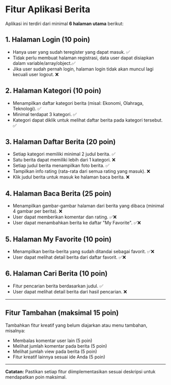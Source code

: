# Fitur Aplikasi Berita

Aplikasi ini terdiri dari minimal **6 halaman utama** berikut:

## 1. Halaman Login (10 poin)
- Hanya user yang sudah teregister yang dapat masuk. ✅
- Tidak perlu membuat halaman registrasi, data user dapat disiapkan dalam variable/array/object.✅
- Jika user sudah pernah login, halaman login tidak akan muncul lagi kecuali user logout. ❌

## 2. Halaman Kategori (10 poin)
- Menampilkan daftar kategori berita (misal: Ekonomi, Olahraga, Teknologi). ✅
- Minimal terdapat 3 kategori. ✅
- Kategori dapat diklik untuk melihat daftar berita pada kategori tersebut. ✅

## 3. Halaman Daftar Berita (20 poin)
- Setiap kategori memiliki minimal 2 judul berita. ✅
- Satu berita dapat memiliki lebih dari 1 kategori. ❌
- Setiap judul berita menampilkan foto berita. ✅
- Tampilkan info rating (rata-rata dari semua rating yang masuk). ❌
- Klik judul berita untuk masuk ke halaman baca berita. ❌

## 4. Halaman Baca Berita (25 poin)
- Menampilkan gambar-gambar halaman dari berita yang dibaca (minimal 4 gambar per berita). ❌
- User dapat memberikan komentar dan rating. ✅❌
- User dapat menambahkan berita ke daftar "My Favorite". ✅❌

## 5. Halaman My Favorite (10 poin)
- Menampilkan berita-berita yang sudah ditandai sebagai favorit. ✅❌
- User dapat melihat detail berita dari daftar favorit. ✅❌

## 6. Halaman Cari Berita (10 poin)
- Fitur pencarian berita berdasarkan judul. ✅
- User dapat melihat detail berita dari hasil pencarian. ❌

---

## Fitur Tambahan (maksimal 15 poin)
Tambahkan fitur kreatif yang belum diajarkan atau menu tambahan, misalnya:
- Membalas komentar user lain (5 poin)
- Melihat jumlah komentar pada berita (5 poin)
- Melihat jumlah view pada berita (5 poin)
- Fitur kreatif lainnya sesuai ide Anda (5 poin)

---

**Catatan:** Pastikan setiap fitur diimplementasikan sesuai deskripsi untuk mendapatkan poin maksimal.
